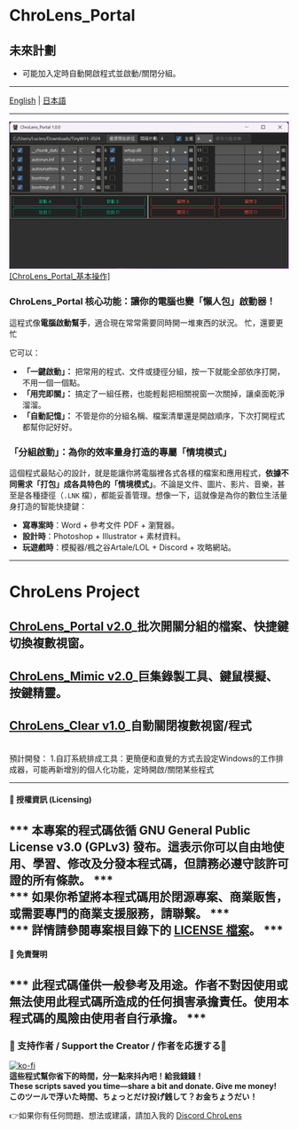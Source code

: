 # ChroLens_Portal
## 未來計劃
* 可能加入定時自動開啟程式並啟動/關閉分組。
---

[English](README_EN.md) | [日本語](README_JA.md)

---
![ChroLens_Portal_Basic_Operations](pic01.png)
[[ChroLens_Portal_基本操作]](https://player.vimeo.com/video/1087659485?h=83487a7ea9)
### ChroLens_Portal 核心功能：讓你的電腦也變「懶人包」啟動器！

這程式像**電腦啟動幫手**，適合現在常常需要同時開一堆東西的狀況。
忙，還要更忙

它可以：

* **「一鍵啟動」：** 把常用的程式、文件或捷徑分組，按一下就能全部依序打開，不用一個一個點。
* **「用完即關」：** 搞定了一組任務，也能輕鬆把相關視窗一次關掉，讓桌面乾淨溜溜。
* **「自動記憶」：** 不管是你的分組名稱、檔案清單還是開啟順序，下次打開程式都幫你記好好。

### 「分組啟動」：為你的效率量身打造的專屬「情境模式」

這個程式最貼心的設計，就是能讓你將電腦裡各式各樣的檔案和應用程式，**依據不同需求「打包」成各具特色的「情境模式」**。不論是文件、圖片、影片、音樂，甚至是各種捷徑（`.LNK` 檔），都能妥善管理。想像一下，這就像是為你的數位生活量身打造的智能快捷鍵：

* **寫專案時**：Word + 參考文件 PDF + 瀏覽器。
* **設計時**：Photoshop + Illustrator + 素材資料。
* **玩遊戲時**：模擬器/楓之谷Artale/LOL + Discord + 攻略網站。

---
# ChroLens Project</br>
## [ChroLens_Portal v2.0](https://github.com/Lucienwooo/ChroLens_Portal)_批次開關分組的檔案、快捷鍵切換複數視窗。</br>
## [ChroLens_Mimic v2.0](https://github.com/Lucienwooo/ChroLens_Mimic)_巨集錄製工具、鍵鼠模擬、按鍵精靈。</br>
## [ChroLens_Clear v1.0](https://github.com/Lucienwooo/ChroLens_Clear)_自動關閉複數視窗/程式</br>
</br>
預計開發：
1.自訂系統排成工具：更簡便和直覺的方式去設定Windows的工作排成器，可能再新增別的個人化功能，定時開啟/關閉某些程式

---
#### 📄 授權資訊 (Licensing) 
*** 本專案的程式碼依循 GNU General Public License v3.0 (GPLv3) 發布。這表示你可以自由地使用、學習、修改及分發本程式碼，但請務必遵守該許可證的所有條款。 ***</br>
*** 如果你希望將本程式碼用於閉源專案、商業販售，或需要專門的商業支援服務，請聯繫。 ***</br>
*** 詳情請參閱專案根目錄下的 [LICENSE 檔案](LICENSE)。 ***
---
#### 📄 免責聲明 
*** 此程式碼僅供一般參考及用途。作者不對因使用或無法使用此程式碼所造成的任何損害承擔責任。使用本程式碼的風險由使用者自行承擔。 ***
---
### 💸 支持作者 / Support the Creator / 作者を応援する💸
[![ko-fi](https://ko-fi.com/img/githubbutton_sm.svg)](https://ko-fi.com/B0B51FBVA8)</br>
 **這些程式幫你省下的時間，分一點來抖內吧！給我錢錢！**  </br>
 **These scripts saved you time—share a bit and donate. Give me money!**    </br>
 **このツールで浮いた時間、ちょっとだけ投げ銭して？お金ちょうだい！**  </br>

👉如果你有任何問題、想法或建議，請加入我的 [Discord ChroLens](https://discord.gg/72Kbs4WPPn)
